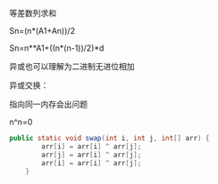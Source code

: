 等差数列求和

Sn=(n*(A1+An))/2

Sn=n**A1+((n*(n-1))/2)*d

异或也可以理解为二进制无进位相加

异或交换：

指向同一内存会出问题

n^n=0

```java
public static void swap(int i, int j, int[] arr) {
        arr[i] = arr[i] ^ arr[j];
        arr[j] = arr[i] ^ arr[j];
        arr[i] = arr[i] ^ arr[j];
    }
```

